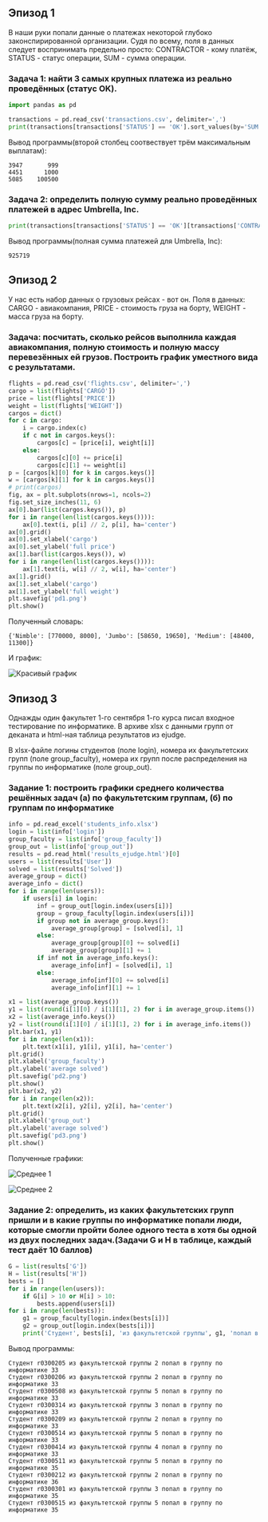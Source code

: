 ## Эпизод 1
В наши руки попали данные о платежах некоторой глубоко законспирированной организации.
Судя по всему, поля в данных следует воспринимать предельно просто: CONTRACTOR - кому платёж, STATUS - статус операции, SUM - сумма операции. 

### Задача 1: найти 3 самых крупных платежа из реально проведённых (статус OK).
```Python
import pandas as pd

transactions = pd.read_csv('transactions.csv', delimiter=',')
print(transactions[transactions['STATUS'] == 'OK'].sort_values(by='SUM').drop_duplicates('SUM').loc[:, 'SUM'][-3:])
```

Вывод программы(второй столбец соотвествует трём максимальным выплатам):
```
3947       999
4451      1000
5085    100500
```

### Задача 2: определить полную сумму реально проведённых платежей в адрес Umbrella, Inc.
```Python
print(transactions[transactions['STATUS'] == 'OK'][transactions['CONTRACTOR'] == 'Umbrella, Inc']['SUM'].sum())
```

Вывод программы(полная сумма платежей для Umbrella, Inc):
```
925719
```


## Эпизод 2
У нас есть набор данных о грузовых рейсах - вот он. Поля в данных: CARGO - авиакомпания, PRICE - стоимость груза на борту, WEIGHT - масса груза на борту.

### Задача: посчитать, сколько рейсов выполнила каждая авиакомпания, полную стоимость и полную массу перевезённых ей грузов. Построить график уместного вида с результатами.
```Python
flights = pd.read_csv('flights.csv', delimiter=',')
cargo = list(flights['CARGO'])
price = list(flights['PRICE'])
weight = list(flights['WEIGHT'])
cargos = dict()
for c in cargo:
    i = cargo.index(c)
    if c not in cargos.keys():
        cargos[c] = [price[i], weight[i]]
    else:
        cargos[c][0] += price[i]
        cargos[c][1] += weight[i]
p = [cargos[k][0] for k in cargos.keys()]
w = [cargos[k][1] for k in cargos.keys()]
# print(cargos)
fig, ax = plt.subplots(nrows=1, ncols=2)
fig.set_size_inches(11, 6)
ax[0].bar(list(cargos.keys()), p)
for i in range(len(list(cargos.keys()))):
    ax[0].text(i, p[i] // 2, p[i], ha='center')
ax[0].grid()
ax[0].set_xlabel('cargo')
ax[0].set_ylabel('full price')
ax[1].bar(list(cargos.keys()), w)
for i in range(len(list(cargos.keys()))):
    ax[1].text(i, w[i] // 2, w[i], ha='center')
ax[1].grid()
ax[1].set_xlabel('cargo')
ax[1].set_ylabel('full weight')
plt.savefig('pd1.png')
plt.show()
```

Полученный словарь:
```
{'Nimble': [770000, 8000], 'Jumbo': [58650, 19650], 'Medium': [48400, 11300]}
```

И график:

![Красивый график](pd1.png)




## Эпизод 3
Однажды один факультет 1-го сентября 1-го курса писал входное тестирование по информатике. В архиве xlsx с данными групп от деканата и html-ная таблица результатов из ejudge. 

В xlsx-файле логины студентов (поле login), номера их факультетских групп (поле group_faculty), номера их групп после распределения на группы по информатике (поле group_out).

### Задание 1: построить графики среднего количества решённых задач (а) по факультетским группам, (б) по группам по информатике
```Python
info = pd.read_excel('students_info.xlsx')
login = list(info['login'])
group_faculty = list(info['group_faculty'])
group_out = list(info['group_out'])
results = pd.read_html('results_ejudge.html')[0]
users = list(results['User'])
solved = list(results['Solved'])
average_group = dict()
average_info = dict()
for i in range(len(users)):
    if users[i] in login:
        inf = group_out[login.index(users[i])]
        group = group_faculty[login.index(users[i])]
        if group not in average_group.keys():
            average_group[group] = [solved[i], 1]
        else:
            average_group[group][0] += solved[i]
            average_group[group][1] += 1
        if inf not in average_info.keys():
            average_info[inf] = [solved[i], 1]
        else:
            average_info[inf][0] += solved[i]
            average_info[inf][1] += 1

x1 = list(average_group.keys())
y1 = list(round(i[1][0] / i[1][1], 2) for i in average_group.items())
x2 = list(average_info.keys())
y2 = list(round(i[1][0] / i[1][1], 2) for i in average_info.items())
plt.bar(x1, y1)
for i in range(len(x1)):
    plt.text(x1[i], y1[i], y1[i], ha='center')
plt.grid()
plt.xlabel('group_faculty')
plt.ylabel('average solved')
plt.savefig('pd2.png')
plt.show()
plt.bar(x2, y2)
for i in range(len(x2)):
    plt.text(x2[i], y2[i], y2[i], ha='center')
plt.grid()
plt.xlabel('group_out')
plt.ylabel('average solved')
plt.savefig('pd3.png')
plt.show()
```

Полученные графики:

![Среднее 1](pd2.png)

![Среднее 2](pd3.png)


### Задание 2: определить, из каких факультетских групп пришли и в какие группы по информатике попали люди, которые смогли пройти более одного теста в хотя бы одной из двух последних задач.(Задачи G и H в таблице, каждый тест даёт 10 баллов)
```Python
G = list(results['G'])
H = list(results['H'])
bests = []
for i in range(len(users)):
    if G[i] > 10 or H[i] > 10:
        bests.append(users[i])
for i in range(len(bests)):
    g1 = group_faculty[login.index(bests[i])]
    g2 = group_out[login.index(bests[i])]
    print('Студент', bests[i], 'из факультетской группы', g1, 'попал в группу по информатике', g2)
```

Вывод программы:
```
Студент r0300205 из факультетской группы 2 попал в группу по информатике 33
Студент r0300206 из факультетской группы 2 попал в группу по информатике 33
Студент r0300508 из факультетской группы 5 попал в группу по информатике 33
Студент r0300314 из факультетской группы 3 попал в группу по информатике 33
Студент r0300209 из факультетской группы 2 попал в группу по информатике 33
Студент r0300514 из факультетской группы 5 попал в группу по информатике 33
Студент r0300414 из факультетской группы 4 попал в группу по информатике 33
Студент r0300511 из факультетской группы 5 попал в группу по информатике 35
Студент r0300212 из факультетской группы 2 попал в группу по информатике 36
Студент r0300301 из факультетской группы 3 попал в группу по информатике 35
Студент r0300515 из факультетской группы 5 попал в группу по информатике 35
```
